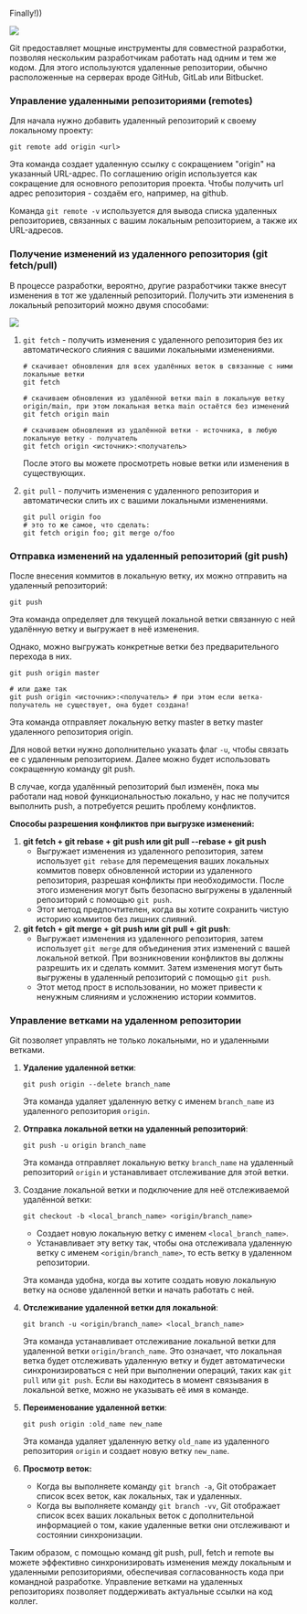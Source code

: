 Finally!))

[![](https://www.git-tower.com/learn/media/pages/git/ebook/en/command-line/remote-repositories/introduction/ca91d7d832-1697824976/basic-remote-workflow.png)](https://www.git-tower.com/learn/media/pages/git/ebook/en/command-line/remote-repositories/introduction/ca91d7d832-1697824976/basic-remote-workflow.png)

Git предоставляет мощные инструменты для совместной разработки, позволяя нескольким разработчикам работать над одним и тем же кодом. Для этого используются удаленные репозитории, обычно расположенные на серверах вроде GitHub, GitLab или Bitbucket.

### Управление удаленными репозиториями (remotes)

Для начала нужно добавить удаленный репозиторий к своему локальному проекту:

```Shell
git remote add origin <url>
```

Эта команда создает удаленную ссылку с сокращением "origin" на указанный URL-адрес. По соглашению origin используется как сокращение для основного репозитория проекта. Чтобы получить url адрес репозитория - создаём его, например, на github.

Команда `git remote -v` используется для вывода списка удаленных репозиториев, связанных с вашим локальным репозиторием, а также их URL-адресов.

### Получение изменений из удаленного репозитория (git fetch/pull)

В процессе разработки, вероятно, другие разработчики также внесут изменения в тот же удаленный репозиторий. Получить эти изменения в локальный репозиторий можно двумя способами:

[![](https://marketsplash.com/content/images/2023/10/mermaid-diagram-2023-10-08-224110.png)](https://marketsplash.com/content/images/2023/10/mermaid-diagram-2023-10-08-224110.png)

1. `git fetch` - получить изменения с удаленного репозитория без их автоматического слияния с вашими локальными изменениями.
    
    ```Shell
    # скачивает обновления для всех удалённых веток в связанные с ними локальные ветки
    git fetch
    
    # скачиваем обновления из удалённой ветки main в локальную ветку origin/main, при этом локальная ветка main остаётся без изменений
    git fetch origin main
    
    # скачиваем обновления из удалённой ветки - источника, в любую локальную ветку - получатель
    git fetch origin <источник>:<получатель>
    ```
    
    После этого вы можете просмотреть новые ветки или изменения в существующих.
    
2. `git pull` - получить изменения с удаленного репозитория и автоматически слить их с вашими локальными изменениями.
    
    ```Shell
    git pull origin foo 
    # это то же самое, что сделать:
    git fetch origin foo; git merge o/foo
    ```
    

### Отправка изменений на удаленный репозиторий (git push)

После внесения коммитов в локальную ветку, их можно отправить на удаленный репозиторий:

```Shell
git push
```

Эта команда определяет для текущей локальной ветки связанную с ней удалённую ветку и выгружает в неё изменения.

Однако, можно выгружать конкретные ветки без предварительного перехода в них.

```Shell
git push origin master

# или даже так 
git push origin <источник>:<получатель> # при этом если ветка-получатель не существует, она будет создана!
```

Эта команда отправляет локальную ветку master в ветку master удаленного репозитория origin.

Для новой ветки нужно дополнительно указать флаг `-u`, чтобы связать ее с удаленным репозиторием. Далее можно будет использовать сокращенную команду git push.

В случае, когда удалённый репозиторий был изменён, пока мы работали над новой функциональностью локально, у нас не получится выполнить push, а потребуется решить проблему конфликтов.

**Способы разрешения конфликтов при выгрузке изменений:**

1. **git fetch + git rebase + git push или git pull --rebase + git push**
    - Выгружает изменения из удаленного репозитория, затем использует `git rebase` для перемещения ваших локальных коммитов поверх обновленной истории из удаленного репозитория, разрешая конфликты при необходимости. После этого изменения могут быть безопасно выгружены в удаленный репозиторий с помощью `git push`.
    - Этот метод предпочтителен, когда вы хотите сохранить чистую историю коммитов без лишних слияний.
2. **git fetch + git merge + git push или git pull + git push**:
    - Выгружает изменения из удаленного репозитория, затем использует `git merge` для объединения этих изменений с вашей локальной веткой. При возникновении конфликтов вы должны разрешить их и сделать коммит. Затем изменения могут быть выгружены в удаленный репозиторий с помощью `git push`.
    - Этот метод прост в использовании, но может привести к ненужным слияниям и усложнению истории коммитов.

### Управление ветками на удаленном репозитории

Git позволяет управлять не только локальными, но и удаленными ветками.

1. **Удаление удаленной ветки**:
    
    ```Shell
    git push origin --delete branch_name
    ```
    
    Эта команда удаляет удаленную ветку с именем `branch_name` из удаленного репозитория `origin`.
    
2. **Отправка локальной ветки на удаленный репозиторий**:
    
    ```Shell
    git push -u origin branch_name
    ```
    
    Эта команда отправляет локальную ветку `branch_name` на удаленный репозиторий `origin` и устанавливает отслеживание для этой ветки.
    
3. Создание локальной ветки и подключение для неё отслеживаемой удалённой ветки:
    
    ```Shell
    git checkout -b <local_branch_name> <origin/branch_name>
    ```
    
    - Создает новую локальную ветку с именем `<local_branch_name>`.
    - Устанавливает эту ветку так, чтобы она отслеживала удаленную ветку с именем `<origin/branch_name>`, то есть ветку в удаленном репозитории.
    
    Эта команда удобна, когда вы хотите создать новую локальную ветку на основе удаленной ветки и начать работать с ней.
    
4. **Отслеживание удаленной ветки для локальной**:
    
    ```Shell
    git branch -u <origin/branch_name> <local_branch_name>
    ```
    
    Эта команда устанавливает отслеживание локальной ветки для удаленной ветки `origin/branch_name`. Это означает, что локальная ветка будет отслеживать удаленную ветку и будет автоматически синхронизироваться с ней при выполнении операций, таких как `git pull` или `git push`. Если вы находитесь в момент связывания в локальной ветке, можно не указывать её имя в команде.
    
5. **Переименование удаленной ветки**:
    
    ```Shell
    git push origin :old_name new_name
    ```
    
    Эта команда удаляет удаленную ветку `old_name` из удаленного репозитория `origin` и создает новую ветку `new_name`.
    
6. **Просмотр веток:**
    - Когда вы выполняете команду `git branch -a`, Git отображает список всех веток, как локальных, так и удаленных.
    - Когда вы выполняете команду `git branch -vv`, Git отображает список всех ваших локальных веток с дополнительной информацией о том, какие удаленные ветки они отслеживают и состоянии синхронизации.

Таким образом, с помощью команд git push, pull, fetch и remote вы можете эффективно синхронизировать изменения между локальным и удаленными репозиториями, обеспечивая согласованность кода при командной разработке. Управление ветками на удаленных репозиториях позволяет поддерживать актуальные ссылки на код коллег.